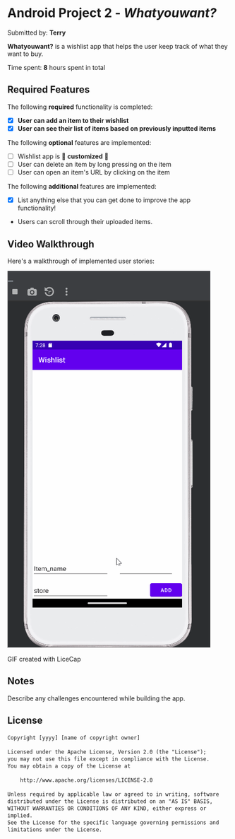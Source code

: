 # Android Project 2 - *Whatyouwant?*

Submitted by: **Terry**

**Whatyouwant?** is a wishlist app that helps the user keep track of what they want to buy.

Time spent: **8** hours spent in total

## Required Features

The following **required** functionality is completed:

- [x] **User can add an item to their wishlist**
- [x] **User can see their list of items based on previously inputted items**

The following **optional** features are implemented:

- [ ] Wishlist app is 🎨 **customized** 🎨
- [ ] User can delete an item by long pressing on the item
- [ ] User can open an item's URL by clicking on the item

The following **additional** features are implemented:

* [x] List anything else that you can get done to improve the app functionality!
* Users can scroll through their uploaded items. 

## Video Walkthrough

Here's a walkthrough of implemented user stories:

<img src='https://github.com/TerryTong-Git/Wishlist/blob/master/Wishlist.gif' title='Video Walkthrough' width='' alt='Video Walkthrough' />

<!-- Replace this with whatever GIF tool you used! -->
GIF created with LiceCap  
<!-- Recommended tools:
[Kap](https://getkap.co/) for macOS
[ScreenToGif](https://www.screentogif.com/) for Windows
[peek](https://github.com/phw/peek) for Linux. -->

## Notes

Describe any challenges encountered while building the app.

## License

    Copyright [yyyy] [name of copyright owner]

    Licensed under the Apache License, Version 2.0 (the "License");
    you may not use this file except in compliance with the License.
    You may obtain a copy of the License at

        http://www.apache.org/licenses/LICENSE-2.0

    Unless required by applicable law or agreed to in writing, software
    distributed under the License is distributed on an "AS IS" BASIS,
    WITHOUT WARRANTIES OR CONDITIONS OF ANY KIND, either express or implied.
    See the License for the specific language governing permissions and
    limitations under the License.
